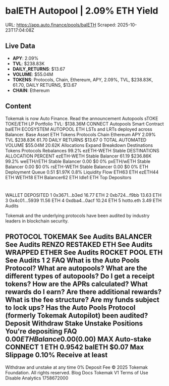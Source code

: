 # balETH Autopool | 2.09% ETH Yield

URL: https://app.auto.finance/pools/balETH
Scraped: 2025-10-23T17:04:08Z

## Live Data

- **APY**: 2.09%
- **TVL**: $238.83K
- **DAILY_RETURNS**: $13.67
- **VOLUME**: $55.04M
- **TOKENS**: Protocols, Chain, Ethereum, APY, 2.09%, TVL, $238.83K, 61.70, DAILY RETURNS, $13.67
- **CHAIN**: Ethereum

## Content

Tokemak is now Auto Finance.
Read the announcement
Autopools
sTOKE
TOKE/ETH
LP
Portfolio
TVL:
$138.36M
CONNECT
Autopools
Smart Contract
balETH
ECOSYSTEM AUTOPOOL
ETH LSTs and LRTs deployed across Balancer.
Base Asset
ETH
Tokens
Protocols
Chain
Ethereum
APY
2.09%
TVL
$238.83K
61.70
DAILY RETURNS
$13.67
0
TOTAL AUTOMATED VOLUME
$55.04M
20.62K
Allocations
Expand
Breakdown
Destinations
Tokens
Protocols
Rebalances
99.2%
ezETH-WETH Stable
DESTINATIONS
ALLOCATION
PERCENT
ezETH-WETH Stable
Balancer
61.19
$236.86K
99.2%
weETH/rETH Stable
Balancer
0.00
$0
0%
pxETH/wETH Stable
Balancer
0.00
$0
0%
rsETH-WETH Stable
Balancer
0.00
$0
0%
ETH
Deployment Queue
0.51
$1.97K
0.8%
Liquidity Flow
ETH63 ETH
ezETH44 ETH
WETH18 ETH
Balancer62 ETH
Idle1 ETH
Top Depositors
#
WALLET
DEPOSITED
1
0x3671...b3ed
16.77 ETH
2
0xb724...f9bb
13.63 ETH
3
0x4c01...5939
11.56 ETH
4
0xdba4...0acf
10.24 ETH
5
hotto.eth
3.49 ETH
Audits

Tokemak and the underlying protocols have been audited by industry leaders in blockchain security.

PROTOCOL
TOKEMAK
See Audits
BALANCER
See Audits
RENZO RESTAKED ETH
See Audits
WRAPPED ETHER
See Audits
ROCKET POOL ETH
See Audits
1
2
FAQ
What is the Auto Pools Protocol?
What are autopools?
What are the different types of autopools?
Do I get a receipt tokens?
How are the APRs calculated?
What rewards do I earn?
Are there additional rewards?
What is the fee structure?
Are my funds subject to lock ups?
Has the Auto Pools Protocol (formerly Tokemak Autopilot) been audited?
Deposit
Withdraw
Stake
Unstake
Positions
You're depositing
FAQ
$0.00
ETH
Balance 0.00
($0.00)
MAX
Auto-stake
CONNECT
1 ETH
0.9542 balETH
$0.07
Max Slippage
0.10%
Receive at least
-
Withdraw and unstake at any time
0% Deposit Fee
© 2025 Tokemak Foundation. All rights reserved.
Blog
Docs
Tokemak V1
Terms of Use
Disable Analytics
1758672000